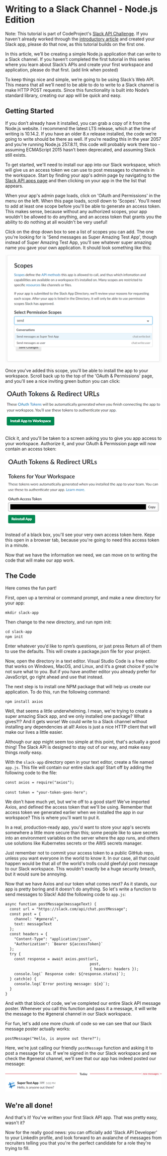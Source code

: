 # Writing to a Slack Channel - Node.js Edition
Note: This tutorial is part of CodeProject's [Slack API Challenge](https://www.codeproject.com/Competitions/1069/Slack-API-Challenge.aspx). If you haven't already worked through the [introductory article](https://www.codeproject.com/Articles/1272958/Creating-Your-First-Slack-App) and created your Slack app, please do that now, as this tutorial builds on the first one.

In this article, we’ll be creating a simple Node.js application that can write to a Slack channel. If you haven’t completed the first tutorial in this series where you learn about Slack’s APIs and create your first workspace and application, please do that first. (add link when posted)

To keep things nice and simple, we’re going to be using Slack’s Web API. This means that all we’ll need to be able to do to write to a Slack channel is make HTTP POST requests. Since this functionality is built into Node’s standard library, creating our app will be quick and easy.

## Getting Started
If you don’t already have it installed, you can grab a copy of it from the Node.js website. I recommend the latest LTS release, which at the time of writing is 10.14.2. If you have an older 8.x release installed, the code we’re going to write should be there as well. If you’re reading this in the year 2057 and you’re running Node.js 257.8.11, this code will probably work there too - assuming ECMAScript 2015 hasn’t been deprecated, and assuming Slack still exists.

To get started, we'll need to install our app into our Slack workspace, which will give us an access token we can use to post messages to channels in the workspace. Start by finding your app's admin page by navigating to the [Slack API apps page](https://api.slack.com/apps) and then clicking on your app in the the list that appears. 

When your app's admin page loads, click on 'OAuth and Permissions' in the menu on the left. When this page loads, scroll down to 'Scopes'. You'll need to add at least one scope before you'll be able to generate an access token. This makes sense, because without any authorized scopes, your app wouldn't be allowed to do anything, and an access token that grants you the ability to do nothing at all wouldn't be very useful! 

Click on the drop down box to see a list of scopes you can add. The one you're looking for is 'Send messages as Super Amazing Test App', though instead of Super Amazing Test App, you'll see whatever super amazing name you gave your own application. It should look something like this:

![scopes](images/scopes.png)

Once you've added this scope, you'll be able to install the app to your workspace. Scroll back up to the top of the 'OAuth & Permissions' page, and you'll see a nice inviting green button you can click:

![app install button](images/install-app.png)

Click it, and you'll be taken to a screen asking you to give you app access to your workspace. Authorize it, and your OAuth & Permission page will now contain an access token:

![access token](images/access-token.png)

Instead of a black box, you'll see your very own access token here. Kepe this open in a browser tab, because you're going to need this access token in a minute.

Now that we have the information we need, we can move on to writing the code that will make our app work.

## The Code
Here comes the fun part! 

First, open up a terminal or command prompt, and make a new directory for your app:
```
mkdir slack-app
```
Then change to the new directory, and run npm init:
```
cd slack-app
npm init
```
Enter whatever you’d like to npm’s questions, or just press Return all of them to use the defaults. This will create a package.json file for your project. 

Now, open the directory in a text editor. Visual Studio Code is a free editor that works on Windows, MacOS, and Linux, and it’s a great choice if you’re not sure what to you. But if you have another editor you already prefer for JavaScript, go right ahead and use that instead. 

The next step is to install one NPM package that will help us create our application. To do this, run the following command:
```
npm install axios
```
Well, that seems a little underwhelming. I mean, we're trying to create a super amazing Slack app, and we only installed one package? What gives?!? And it gets worse! We could write to a Slack channel without installing any dependencies at all! Axios is just a nice HTTP client that will make our lives a little easier. 

Although our app might seem too simple at this point, that's actually a good thing! The Slack API is designed to stay out of our way, and make easy things *really* easy. 

With the `slack-app` directory open in your text editor, create a file named `app.js`. This file will contain our entire slack app! Start off by adding the following code to the file:
```
const axios = require("axios");

const token = "your-token-goes-here";
```
We don't have much yet, but we're off to a good start! We've imported Axios, and defined the access token that we'll be using. Remember that access token we generated earlier when we installed the app in our workspace? This is where you'll want to put it. 

In a real, production-ready app, you'd want to store your app's secrets somewhere a little more secure than this; some people like to save secrets into an environment variables on the server where the app runs, and others use solutions like Kubernetes secrets or the AWS secrets manager.

Just remember not to commit your access token to a public GitHub repo, unless you want everyone in the world to know it. In our case, all that could happen would be that all of the world's trolls could gleefulyl post message to our Slack workspace. This wouldn't exactly be a huge security breach, but it would sure be annoying. 

Now that we have Axios and our token what comes next? As it stands, our app is pretty boring and it doesn't do anything. So let's write a function to send messages to Slack! Add the following code to `app.js`:

```
async function postMessage(messageText) {
  const url = "https://slack.com/api/chat.postMessage";
  const post = {
    channel: "#general",
    text: messageText
  };
  const headers = {
    "Content-Type": "application/json",
    "Authorization": `Bearer ${accessToken}`
  };
  try {
    const response = await axios.post(url,
                                      post, 
                                      { headers: headers });
    console.log(` Response code: ${response.status}`);
  } catch(e) {
    console.log(`Error posting message: ${e}`);
  } 
}
```
And with that block of code, we've completed our entire Slack API message poster. Whenever you call this function and pass it a message, it will write the message to the #general channel in our Slack workspace.

For fun, let's add one more chunk of code so we can see that our Slack message poster actually works:

```
postMessage("Hello, is anyone out there?");
```

Here, we're just calling our friendly `postMessage` function and asking it to post a message for us. If we're signed in the our Slack workspace and we check the #general channel, we'll see that our app has indeed posted our message:

![slack message](images/slack-message.png)


## We're all done!
And that's it! You've written your first Slack API app. That was pretty easy, wasn't it?

Now for the really good news: you can officially add 'Slack API Developer' to your LinkedIn profile, and look forward to an avalanche of messages from recruiters telling you that you're the perfect candidate for a role they're trying to fill. 



